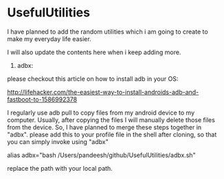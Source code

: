 # UsefulUtilities

I have planned to add the random utilities which i am going to create to make my everyday life easier.

I will also update the contents here when i keep adding more.

1) adbx:

please checkout this article on how to install adb in  your OS:

http://lifehacker.com/the-easiest-way-to-install-androids-adb-and-fastboot-to-1586992378

I regularly use adb pull to copy files from my android device to my computer. Usually, after copying the files I will manually delete those files from the device. So, I have planned to merge these steps together in "adbx". 
please add this to your profile file in the shell after cloning, so that you can simply invoke using "adbx"

alias adbx="bash /Users/pandeesh/github/UsefulUtilities/adbx.sh"

replace the path with your local path.
